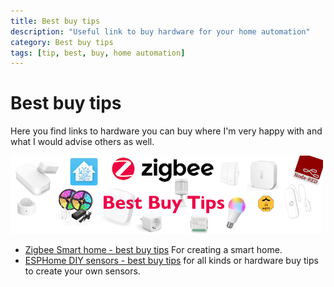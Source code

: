 ```yaml
---
title: Best buy tips
description: "Useful link to buy hardware for your home automation"
category: Best buy tips
tags: [tip, best, buy, home automation]
---
```

# Best buy tips

Here you find links to hardware you can buy where I'm very happy with and what I would advise others as well.

<a href="/buy/smart_home_best_buy_tips">
<img src="images_zigbee/zigbee_banner.png" width="500px">
</a>

* [Zigbee Smart home - best buy tips](smart_home_best_buy_tips) For creating a smart home.
* [ESPHome DIY sensors - best buy tips](esphome_diy) for all kinds or hardware buy tips to create your own sensors.
